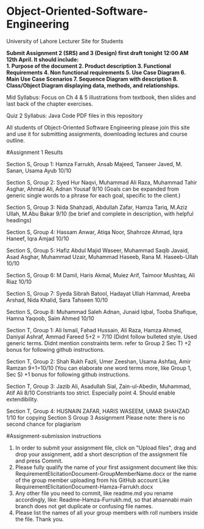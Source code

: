 # Object-Oriented-Software-Engineering
University of Lahore Lecturer Site for Students

<b>Submit Assignment 2 (SRS) and 3 (Design) first draft tonight 12:00 AM 12th April. It should include: <br>
	1. Purpose of the document
	2. Product description
	3. Functional Requirements
	4. Non functional requirements
	5. Use Case Diagram
	6. Main Use Case Scenarios
	7. Sequence Diagram with description
	8. Class/Object Diagram displaying data, methods, and relationships.<br />
</b>

Mid Syllabus: Focus on Ch 4 & 5 illustrations from textbook, then slides and last back of the chapter exercises.

Quiz 2 Syllabus: Java Code PDF files in this repository

All students of Object-Oriented Software Engineering please join this site and use it for submitting assignments, downloading lectures and course outline.

#Assignment 1 Results

Section S, Group 1: Hamza Farrukh, Ansab Majeed, Tanseer Javed, M. Sanan, Usama Ayub
10/10

Section S, Group 2: Syed Hur Naqvi, Muhammad Ali Raza, Muhammad Tahir Asghar, Ahmad Ali, Adnan Yousaf
9/10 (Goals can be expanded from generic single words to a phrase for each goal, specific to the client.)

Section S, Group 3: Nida Shahzadi, Abdullah Zafar, Hamza Tariq, M.Aziz Ullah, M.Abu Bakar
9/10 (be brief and complete in description, with helpful headings)

Section S, Group 4: Hassam Anwar, Atiqa Noor, Shahroze Ahmad, Iqra Haneef, Iqra Amjad
10/10
			 
Section S, Group 5: Hafiz Abdul Majid Waseer, Muhammad Saqib Javaid, Asad Asghar, Muhammad Uzair, Muhammad Haseeb, Rana M. Haseeb-Ullah
10/10

Section S, Group 6: M Damil, Haris Akmal, Muiez Arif, Taimoor Mushtaq, Ali Riaz
10/10

Section S, Group 7: Syeda Sibrah Batool, Hadayat Ullah Hammad, Areeba Arshad, Nida Khalid, Sara Tahseen
10/10

Section S, Group 8: Muhammad Saleh Adnan, Junaid Iqbal, Tooba Shafique, Hamna Yaqoob, Saim Ahmed
10/10

Section T, Group 1: Ali Ismail, Fahad Hussain, Ali Raza, Hamza Ahmed, Daniyal Ashraf, Ammad Fareed
5+2 = 7/10 (Didnt follow bulleted style. Used generic terms. Didnt mention constraints term. refer to Group 2 Sec T)
+2 bonus for following github instructions.

Section T, Group 2: Shah Rukh Fazli, Umer Zeeshan, Usama Ashfaq, Amir Ramzan
9+1=10/10 (You can elaborate one word terms more, like Group 1, Sec S)
+1 bonus for following github instructions.

Section T, Group 3: Jazib Ali, Asadullah Sial, Zain-ul-Abedin, Muhammad, Atif Ali
8/10 Constriants too strict. Especially point 4. Should enable extendibility.

Section T, Group 4: HUSNAIN ZAFAR, HARIS WASEEM, UMAR SHAHZAD
1/10 for copying Section S Group 3 Assignment
Please note: there is no second chance for plagiarism

#Assignment-submission instructions
1. In order to submit your assignment file, click on "Upload files", drag and drop your assignment, add a short description of the assignment file and press Commit.
2. Please fully qualify the name of your first assignment document like this:
RequirementElicitationDocument-GroupMemberName.docx or the name of the group member uploading from his GitHub account
Like RequirementElicitationDocument-Hamza-Farrukh.docx
3. Any other file you need to commit, like readme.md you rename accordingly, like:
Readme-Hamza-Furrukh.md, so that ahsannabi main branch does not get duplicate or confusing file names.
4. Please list the names of all your group members with roll numbers inside the file.
Thank you.
